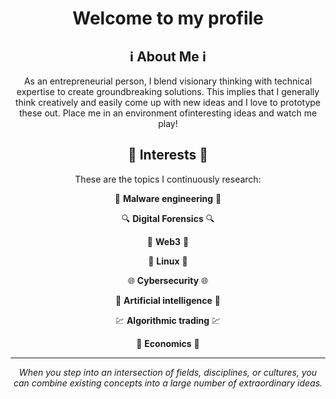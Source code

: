 <div align = "center">
  
  # Welcome to my profile
  
<body align ="center"> 
  
  ## ℹ️ About Me ℹ️
  
  As an entrepreneurial person, I blend visionary thinking with technical expertise to create groundbreaking solutions.
  This implies that I generally think creatively and easily come up with new ideas and I love to prototype these out.
  Place me in an environment ofinteresting ideas and watch me play!

  ## 🌱 Interests 🌱
  These are the topics I continuously research:
  
  👾 **Malware engineering** 👾
  
  🔍 **Digital Forensics** 🔍 
  
  🔐 **Web3** 🔐
  
  🐧 **Linux** 🐧
  
  🌐 **Cybersecurity** 🌐 
  
  🤖 **Artificial intelligence** 🤖
  
  💹 **Algorithmic trading** 💹 
  
  📰 **Economics** 📰

***

_When you step into an intersection of fields, disciplines, or cultures, you can combine existing concepts into a large number of extraordinary ideas._

</div>
  

</body>
